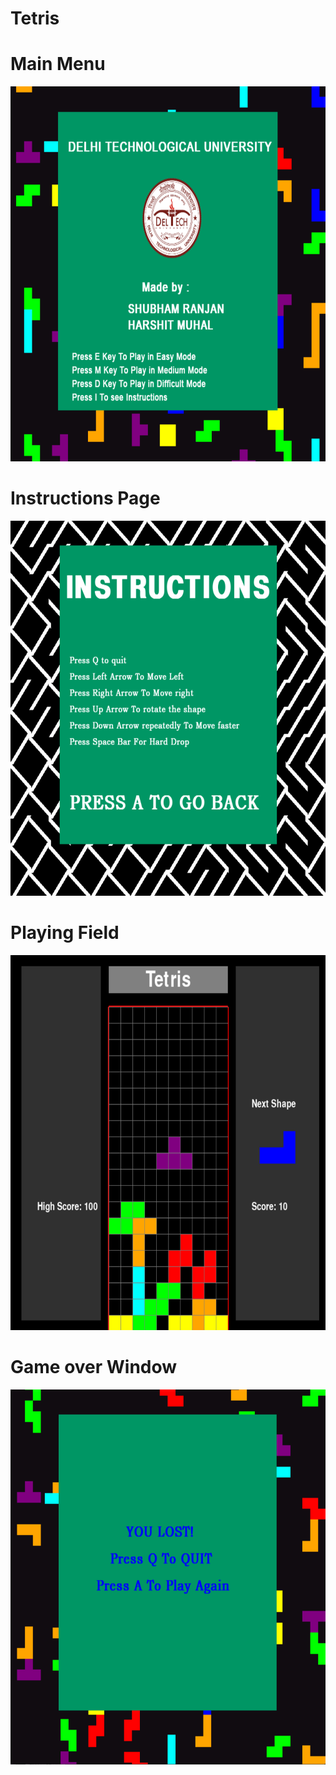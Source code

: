 # Tetris

# Main Menu
<img src="images/main menu.png" height=600 width =600>

# Instructions Page
<img src="images/instructions.png" height=600 width =600>

# Playing Field
<img src="images/play.png" height=600 width =600>

# Game over Window
<img src="images/end.png" height=600 width =600>
